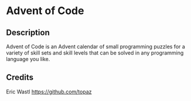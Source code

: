 # Advent of Code
## Description

Advent of Code is an Advent calendar of small programming puzzles for a variety of skill sets and skill levels that can be solved in any programming language you like.

## Credits

Eric Wastl https://github.com/topaz
